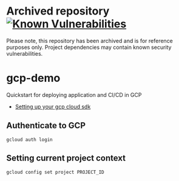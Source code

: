 # Archived repository [![Known Vulnerabilities](https://snyk.io/test/github/MechanicalRock/gcp-demo/badge.svg)](https://snyk.io/test/github/MechanicalRock/gcp-demo) 

Please note, this repository has been archived and is for reference purposes only.
Project dependencies may contain known security vulnerabilities.

# gcp-demo
Quickstart for deploying application and CI/CD in GCP

* [Setting up your gcp cloud sdk](https://cloud.google.com/sdk/docs/quickstart-macos)

## Authenticate to GCP

```console
gcloud auth login
``` 

## Setting current project context

```console
gcloud config set project PROJECT_ID
```

